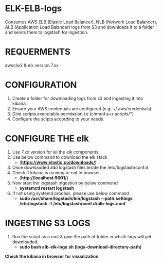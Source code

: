 # ELK-ELB-logs
Consumes AWS ELB (Elastic Load Balancer), NLB (Network Load Balancer), ALB (Application Load Balancer) logs from S3 and downloads it to a folder and sends them to logstash for ingestion.

# REQUERMENTS
 awscliv2 & elk version 7.xx
 
# CONFIGURATION
 1. Create a folder for downloading logs from s3 and ingesting it into kibana.
 2. Ensure your AWS credentials are configured (e.g:  ~/.aws/credentials)
 3. Give scripts executable permission i.e (chmod a+x scripts/*)
 4. Configure the scipts according to your needs. 


# CONFIGURE THE elk
1. Use 7.xx version for all the elk components 
2. Use below command to download the elk stack 
   * (**https://www.elastic.co/downloads/**)
3. Once downlaoded add logstash files inside the /etc/logstash/conf.d
4. Check if kibana is running or not in browser
    * (**http://localhost:5601/**)
5. Now start the logstash ingestion by below command 
    * **systemctl restart logstash**
6. If not using systemd process, please use below command
    * **sudo /usr/share/logstash/bin/logstash --path.settings /etc/logstash  -f /etc/logstash/conf.d/alb-logs.conf**
   

# INGESTING S3 LOGS
1. Run the script as a root & give the path of folder in which logs will get downloaded.
   * **sudo bash alb-elk-logs.sh  (logs-download-directory-path)**

**Check the kibana in browser for visualization** 
 
